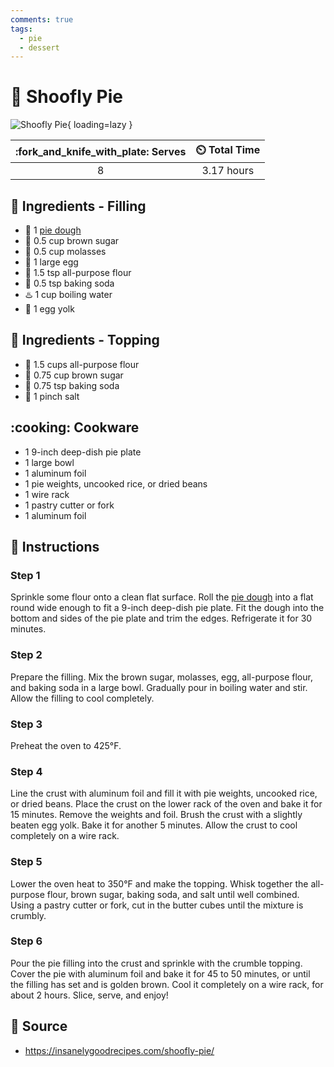 ```yaml
---
comments: true
tags:
  - pie
  - dessert
---
```

# :pie: Shoofly Pie

![Shoofly Pie](../../assets/images/shoofly-pie.png){ loading=lazy }

| :fork_and_knife_with_plate: Serves | :timer_clock: Total Time |
|:----------------------------------:|:-----------------------: |
| 8 | 3.17 hours |

## :salt: Ingredients - Filling

- :pie: 1 [pie dough][1]
- :maple_leaf: 0.5 cup brown sugar
- :maple_leaf: 0.5 cup molasses
- :egg: 1 large egg
- :ear_of_rice: 1.5 tsp all-purpose flour
- :cup_with_straw: 0.5 tsp baking soda
- :hotsprings: 1 cup boiling water
- :egg: 1 egg yolk

## :salt: Ingredients - Topping

- :ear_of_rice: 1.5 cups all-purpose flour
- :maple_leaf: 0.75 cup brown sugar
- :cup_with_straw: 0.75 tsp baking soda
- :salt: 1 pinch salt

## :cooking: Cookware

- 1 9-inch deep-dish pie plate
- 1 large bowl
- 1 aluminum foil
- 1 pie weights, uncooked rice, or dried beans
- 1 wire rack
- 1 pastry cutter or fork
- 1 aluminum foil

## :pencil: Instructions

### Step 1

Sprinkle some flour onto a clean flat surface. Roll the [pie dough][1] into a flat round wide enough to fit a 9-inch
deep-dish pie plate. Fit the dough into the bottom and sides of the pie plate and trim the edges. Refrigerate it for 30
minutes.

### Step 2

Prepare the filling. Mix the brown sugar, molasses, egg, all-purpose flour, and baking soda in a large bowl. Gradually
pour in boiling water and stir. Allow the filling to cool completely.

### Step 3

Preheat the oven to 425°F.

### Step 4

Line the crust with aluminum foil and fill it with pie weights, uncooked rice, or dried beans. Place the crust on the
lower rack of the oven and bake it for 15 minutes. Remove the weights and foil. Brush the crust with a slightly beaten
egg yolk. Bake it for another 5 minutes. Allow the crust to cool completely on a wire rack.

### Step 5

Lower the oven heat to 350°F and make the topping. Whisk together the all-purpose flour, brown sugar, baking soda, and
salt until well combined. Using a pastry cutter or fork, cut in the butter cubes until the mixture is crumbly.

### Step 6

Pour the pie filling into the crust and sprinkle with the crumble topping. Cover the pie with aluminum foil and bake it
for 45 to 50 minutes, or until the filling has set and is golden brown. Cool it completely on a wire rack, for about 2
hours. Slice, serve, and enjoy!

## :link: Source

- <https://insanelygoodrecipes.com/shoofly-pie/>

[1]: <../../ingredients/pastry-dough/sweet-pastry.md>
